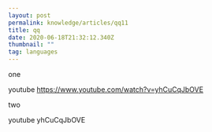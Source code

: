 ```yaml
---
layout: post
permalink: knowledge/articles/qq11
title: qq
date: 2020-06-18T21:32:12.340Z
thumbnail: ""
tag: languages
---
```

one

youtube https://www.youtube.com/watch?v=yhCuCqJbOVE

two

youtube yhCuCqJbOVE